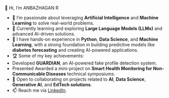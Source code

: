👋 Hi, I’m ANBAZHAGAN R  

- 👀 I’m passionate about leveraging **Artificial Intelligence** and **Machine Learning** to solve real-world problems.  
- 🌱 Currently learning and exploring **Large Language Models (LLMs)** and advanced AI-driven solutions.  
- 💼 I have hands-on experience in **Python**, **Data Science**, and **Machine Learning**, with a strong foundation in building predictive models like **diabetes forecasting** and creating AI-powered applications.  
- 🏆 Some of my key achievements:  
- Developed **GUARDIAN**, an AI-powered fake profile detection system.  
- Presented Awarded a mini-project on **Smart Health Monitoring for Non-Communicable Diseases** technical symposiums.  
- 🤝 Open to collaborating on projects related to **AI**, **Data Science**, **Generative AI**, and **EdTech solutions**.  
- 📫 Reach me via [LinkedIn](https://www.linkedin.com/in/anbazhagan-r-5121a3275/).  

 
